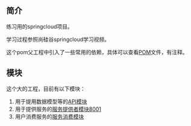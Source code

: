 ## 简介
练习用的springcloud项目。

学习过程参照尚硅谷springcloud学习视频。

这个pom父工程中引入了一些常用的依赖，具体可以查看[POM](pom.xml)文件，有注释。

## 模块
这个大的工程，目前有以下模块：  
1. 用于提用数据模型等的[API模块](./micro-service-api)
2. 用于提供服务的[服务提供者模块8001](./micro-service-provider-8001)
3. 用户消费服务的[服务消费模块](./micro-service-consumer-80)